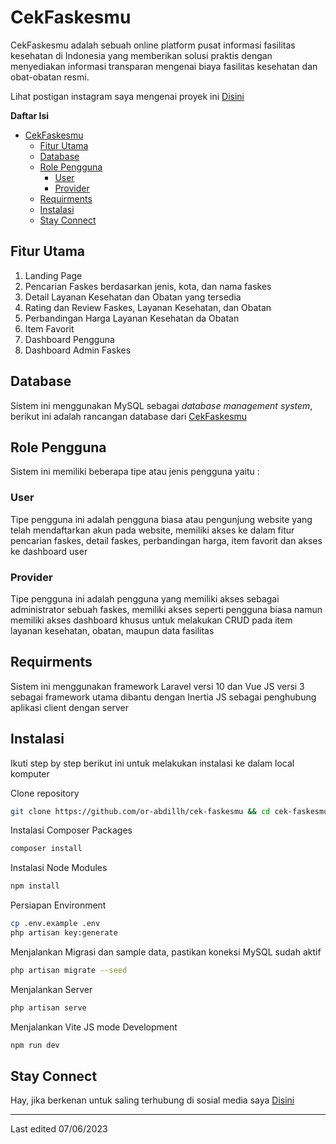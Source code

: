 # CekFaskesmu
CekFaskesmu adalah sebuah online platform pusat informasi fasilitas kesehatan di Indonesia yang memberikan solusi praktis dengan menyediakan informasi
transparan mengenai biaya fasilitas kesehatan dan obat-obatan resmi. 

Lihat postigan instagram saya mengenai proyek ini [Disini](https://www.instagram.com/p/CtLhV-zvYJQ/?utm_source=ig_web_copy_link&igshid=MzRlODBiNWFlZA==)

**Daftar Isi**
- [CekFaskesmu](#cekfaskesmu)
  - [Fitur Utama](#fitur-utama)
  - [Database](#database)
  - [Role Pengguna](#role-pengguna)
    - [User](#user)
    - [Provider](#provider)
  - [Requirments](#requirments)
  - [Instalasi](#instalasi)
  - [Stay Connect](#stay-connect)


## Fitur Utama
1. Landing Page
2. Pencarian Faskes berdasarkan jenis, kota, dan nama faskes
3. Detail Layanan Kesehatan dan Obatan yang tersedia
4. Rating dan Review Faskes, Layanan Kesehatan, dan Obatan
5. Perbandingan Harga Layanan Kesehatan da Obatan
6. Item Favorit
7. Dashboard Pengguna
8. Dashboard Admin Faskes

## Database
Sistem ini menggunakan MySQL sebagai *database management system*, berikut ini adalah rancangan database dari [CekFaskesmu](https://drawsql.app/teams/orabdillh/diagrams/io-fest-fti)

## Role Pengguna
Sistem ini memiliki beberapa tipe atau jenis pengguna yaitu :

### User
Tipe pengguna ini adalah pengguna biasa atau pengunjung website yang telah mendaftarkan akun pada website, memiliki akses ke dalam fitur pencarian faskes, detail faskes, perbandingan harga, item favorit dan akses ke dashboard user

### Provider
Tipe pengguna ini adalah pengguna yang memiliki akses sebagai administrator sebuah faskes, memiliki akses seperti pengguna biasa namun memiliki akses dashboard khusus untuk melakukan CRUD pada item layanan kesehatan, obatan, maupun data fasilitas

## Requirments
Sistem ini menggunakan framework Laravel versi 10 dan Vue JS versi 3 sebagai framework utama dibantu dengan Inertia JS sebagai penghubung aplikasi client dengan server

## Instalasi
Ikuti step by step berikut ini untuk melakukan instalasi ke dalam local komputer

Clone repository
```bash
git clone https://github.com/or-abdillh/cek-faskesmu && cd cek-faskesmu
```

Instalasi Composer Packages
```bash
composer install
```

Instalasi Node Modules
```bash
npm install
```

Persiapan Environment
```bash
cp .env.example .env
php artisan key:generate
```

Menjalankan Migrasi dan sample data, pastikan koneksi MySQL sudah aktif
```bash
php artisan migrate --seed
```

Menjalankan Server
```bash
php artisan serve
```

Menjalankan Vite JS mode Development
```bash
npm run dev
```

## Stay Connect
Hay, jika berkenan untuk saling terhubung di sosial media saya [Disini](https://linktr.ee/orabdillh)

----
Last edited 07/06/2023